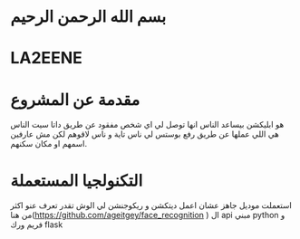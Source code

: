 # بسم الله الرحمن الرحيم
# LA2EENE
 # مقدمة عن المشروع

هو ابليكشن بيساعد الناس انها توصل لي اي شخص مفقود عن طريق داتا سيت الناس هي اللي عملها عن طريق رفع بوستس لي ناس تاية و ناس لاقوهم لكن مش عارفين اسمهم او مكان سكنهم.
# التكنولجيا المستعملة
استعملت موديل جاهز عشان اعمل ديتكشن و ريكوجنشن لي الوش تقدر تعرف عنو اكثر من هنا(https://github.com/ageitgey/face_recognition )
ال api مبني python و فريم ورك flask 
 
